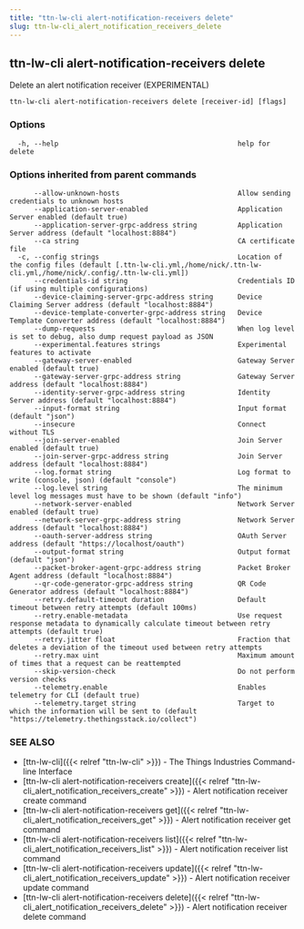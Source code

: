 ```yaml
---
title: "ttn-lw-cli alert-notification-receivers delete"
slug: ttn-lw-cli_alert_notification_receivers_delete
---
```


## ttn-lw-cli alert-notification-receivers delete

Delete an alert notification receiver (EXPERIMENTAL)

```
ttn-lw-cli alert-notification-receivers delete [receiver-id] [flags]
```

### Options
```
  -h, --help                                            help for delete
```

### Options inherited from parent commands

```
      --allow-unknown-hosts                             Allow sending credentials to unknown hosts
      --application-server-enabled                      Application Server enabled (default true)
      --application-server-grpc-address string          Application Server address (default "localhost:8884")
      --ca string                                       CA certificate file
  -c, --config strings                                  Location of the config files (default [.ttn-lw-cli.yml,/home/nick/.ttn-lw-cli.yml,/home/nick/.config/.ttn-lw-cli.yml])
      --credentials-id string                           Credentials ID (if using multiple configurations)
      --device-claiming-server-grpc-address string      Device Claiming Server address (default "localhost:8884")
      --device-template-converter-grpc-address string   Device Template Converter address (default "localhost:8884")
      --dump-requests                                   When log level is set to debug, also dump request payload as JSON
      --experimental.features strings                   Experimental features to activate
      --gateway-server-enabled                          Gateway Server enabled (default true)
      --gateway-server-grpc-address string              Gateway Server address (default "localhost:8884")
      --identity-server-grpc-address string             Identity Server address (default "localhost:8884")
      --input-format string                             Input format (default "json")
      --insecure                                        Connect without TLS
      --join-server-enabled                             Join Server enabled (default true)
      --join-server-grpc-address string                 Join Server address (default "localhost:8884")
      --log.format string                               Log format to write (console, json) (default "console")
      --log.level string                                The minimum level log messages must have to be shown (default "info")
      --network-server-enabled                          Network Server enabled (default true)
      --network-server-grpc-address string              Network Server address (default "localhost:8884")
      --oauth-server-address string                     OAuth Server address (default "https://localhost/oauth")
      --output-format string                            Output format (default "json")
      --packet-broker-agent-grpc-address string         Packet Broker Agent address (default "localhost:8884")
      --qr-code-generator-grpc-address string           QR Code Generator address (default "localhost:8884")
      --retry.default-timeout duration                  Default timeout between retry attempts (default 100ms)
      --retry.enable-metadata                           Use request response metadata to dynamically calculate timeout between retry attempts (default true)
      --retry.jitter float                              Fraction that deletes a deviation of the timeout used between retry attempts
      --retry.max uint                                  Maximum amount of times that a request can be reattempted
      --skip-version-check                              Do not perform version checks
      --telemetry.enable                                Enables telemetry for CLI (default true)
      --telemetry.target string                         Target to which the information will be sent to (default "https://telemetry.thethingsstack.io/collect")
```

### SEE ALSO

* [ttn-lw-cli]({{< relref "ttn-lw-cli" >}})	 - The Things Industries Command-line Interface
* [ttn-lw-cli alert-notification-receivers create]({{< relref "ttn-lw-cli_alert_notification_receivers_create" >}})	 - Alert notification receiver create command
* [ttn-lw-cli alert-notification-receivers get]({{< relref "ttn-lw-cli_alert_notification_receivers_get" >}})	 - Alert notification receiver get command
* [ttn-lw-cli alert-notification-receivers list]({{< relref "ttn-lw-cli_alert_notification_receivers_list" >}})	 - Alert notification receiver list command
* [ttn-lw-cli alert-notification-receivers update]({{< relref "ttn-lw-cli_alert_notification_receivers_update" >}})	 - Alert notification receiver update command
* [ttn-lw-cli alert-notification-receivers delete]({{< relref "ttn-lw-cli_alert_notification_receivers_delete" >}})	 - Alert notification receiver delete command
